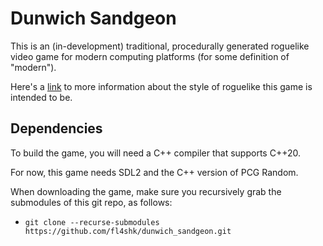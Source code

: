 # Dunwich Sandgeon
This is an (in-development) traditional, procedurally generated  roguelike
video game for modern computing platforms (for some definition of "modern").

<!-- Here's a [link](https://en.wikipedia.org/wiki/Roguelike) to the definition of "roguelike" being used. -->
Here's a [link](http://roguebasin.com/index.php/What_a_roguelike_is) to
more information about the style of roguelike this game is intended to be.

## Dependencies
To build the game, you will need a C++ compiler that supports C++20. 

For now, this game needs SDL2 and the C++ version of PCG Random.

When downloading the game, make sure you recursively grab the submodules of
this git repo, as follows:
* `git clone --recurse-submodules https://github.com/fl4shk/dunwich_sandgeon.git`
